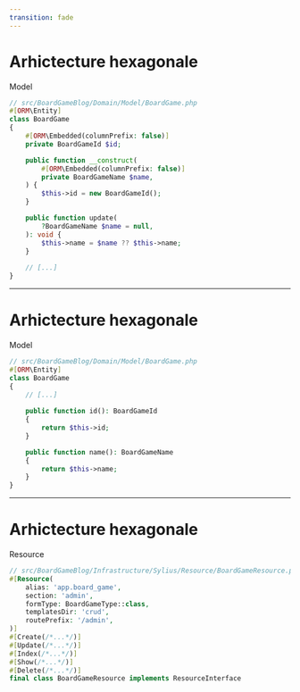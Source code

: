 ```yaml
---
transition: fade
---
```


# Arhictecture hexagonale

<v-clicks>

Model

```php {all|5-6|8-13|15-19}
// src/BoardGameBlog/Domain/Model/BoardGame.php
#[ORM\Entity]
class BoardGame
{
    #[ORM\Embedded(columnPrefix: false)]
    private BoardGameId $id;

    public function __construct(
        #[ORM\Embedded(columnPrefix: false)]
        private BoardGameName $name,
    ) {
        $this->id = new BoardGameId();
    }

    public function update(
        ?BoardGameName $name = null,
    ): void {
        $this->name = $name ?? $this->name;
    }
    
    // [...]
}
```

</v-clicks>

---

# Arhictecture hexagonale

Model

```php {6-15}
// src/BoardGameBlog/Domain/Model/BoardGame.php
#[ORM\Entity]
class BoardGame
{    
    // [...]
    
    public function id(): BoardGameId
    {
        return $this->id;
    }

    public function name(): BoardGameName
    {
        return $this->name;
    }
}
```

---

# Arhictecture hexagonale

<v-clicks>

Resource

```php
// src/BoardGameBlog/Infrastructure/Sylius/Resource/BoardGameResource.php
#[Resource(
    alias: 'app.board_game',
    section: 'admin',
    formType: BoardGameType::class,
    templatesDir: 'crud',
    routePrefix: '/admin',
)]
#[Create(/*...*/)]
#[Update(/*...*/)]
#[Index(/*...*/)]
#[Show(/*...*/)]
#[Delete(/*...*/)]
final class BoardGameResource implements ResourceInterface
```

</v-clicks>


